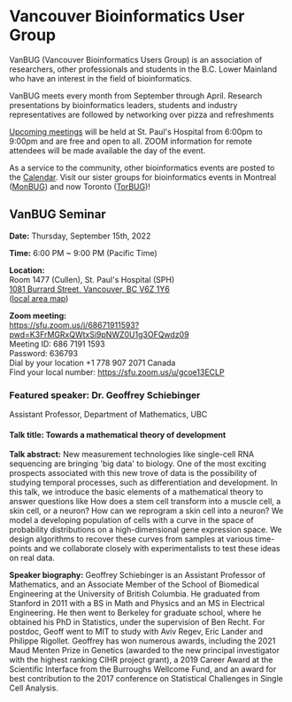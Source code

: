 # Vancouver Bioinformatics User Group

VanBUG (Vancouver Bioinformatics Users Group) is an association of researchers, other professionals and students in the B.C. Lower Mainland who have an interest in the field of bioinformatics.

VanBUG meets every month from September through April. Research presentations by bioinformatics leaders, students and industry representatives are followed by networking over pizza and refreshments

[Upcoming meetings](./schedule) will be held at St. Paul's Hospital from 6:00pm to 9:00pm and are free and open to all. ZOOM information for remote attendees will be made available the day of the event.

As a service to the community, other bioinformatics events are posted to the [Calendar](https://calendar.google.com/calendar/u/1?cid=dmFuYmlvaW5mb0BnbWFpbC5jb20).
Visit our sister groups for bioinformatics events in Montreal ([MonBUG](https://www.monbug.ca/)) and now Toronto ([TorBUG](https://torbug.org/))!

## VanBUG Seminar

**Date:** Thursday, September 15th, 2022

**Time:** 6:00 PM ~ 9:00 PM (Pacific Time)

**Location:**  
Room 1477 (Cullen), St. Paul's Hospital (SPH)  
[1081 Burrard Street, Vancouver, BC V6Z 1Y6](https://goo.gl/maps/uCFbWCXcVrLmMnch7)  
([local area map](https://drive.google.com/file/d/1VBdWxJj_WJeWCcdox4RY5wFWI2F5Gfgy/view)) 

**Zoom meeting:**  
https://sfu.zoom.us/j/68671911593?pwd=K3FrMGRxQWtxSi9pNWZ0U1g3OFQwdz09  
Meeting ID: 686 7191 1593  
Password: 636793  
Dial by your location +1 778 907 2071 Canada  
Find your local number: https://sfu.zoom.us/u/gcoe13ECLP  

### Featured speaker: Dr. Geoffrey Schiebinger
Assistant Professor, Department of Mathematics, UBC

#### **Talk title:** Towards a mathematical theory of development

**Talk abstract:**
New measurement technologies like single-cell RNA sequencing are bringing 'big data' to biology. One of the most exciting prospects associated with this new trove of data is the possibility of studying temporal processes, such as differentiation and development. In this talk, we introduce the basic elements of a mathematical theory to answer questions like How does a stem cell transform into a muscle cell, a skin cell, or a neuron? How can we reprogram a skin cell into a neuron? We model a developing population of cells with a curve in the space of probability distributions on a high-dimensional gene expression space. We design algorithms to recover these curves from samples at various time-points and we collaborate closely with experimentalists to test these ideas on real data.

**Speaker biography:**
Geoffrey Schiebinger is an Assistant Professor of Mathematics, and an Associate Member of the School of Biomedical Engineering at the University of British Columbia. He graduated from Stanford in 2011 with a BS in Math and Physics and an MS in Electrical Engineering. He then went to Berkeley for graduate school, where he obtained his PhD in Statistics, under the supervision of Ben Recht. For postdoc, Geoff went to MIT to study with Aviv Regev, Eric Lander and Philippe Rigollet. Geoffrey has won numerous awards, including the 2021 Maud Menten Prize in Genetics (awarded to the new principal investigator with the highest ranking CIHR project grant), a 2019 Career Award at the Scientific Interface from the Burroughs Wellcome Fund, and an award for best contribution to the 2017 conference on Statistical Challenges in Single Cell Analysis.
